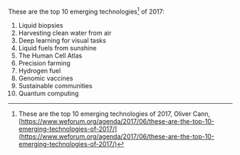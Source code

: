 

These are the top 10 emerging technologies[^fn1] of 2017:
1. Liquid biopsies
2. Harvesting clean water from air
3. Deep learning for visual tasks
4. Liquid fuels from sunshine
5. The Human Cell Atlas
6. Precision farming
7. Hydrogen fuel
8. Genomic vaccines
9. Sustainable communities
10. Quantum computing

[^fn1]: These are the top 10 emerging technologies of 2017, Oliver Cann, [https://www.weforum.org/agenda/2017/06/these-are-the-top-10-emerging-technologies-of-2017/](https://www.weforum.org/agenda/2017/06/these-are-the-top-10-emerging-technologies-of-2017/)
